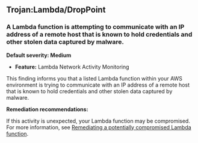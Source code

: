 

Trojan:Lambda/DropPoint
-----------------------

### A Lambda function is attempting to communicate with an IP address of a remote host that is known to hold credentials and other stolen data captured by malware.

**Default severity: Medium**

* **Feature:** Lambda Network Activity Monitoring

This finding informs you that a listed Lambda function within your AWS environment is trying to communicate with an IP address of a remote host that is known to hold credentials and other stolen data captured by malware.

**Remediation recommendations:**

If this activity is unexpected, your Lambda function may be compromised. For more information, see [Remediating a potentially compromised Lambda function](https://docs.aws.amazon.com/guardduty/latest/ug/remediate-lambda-protection-finding-types.html).

